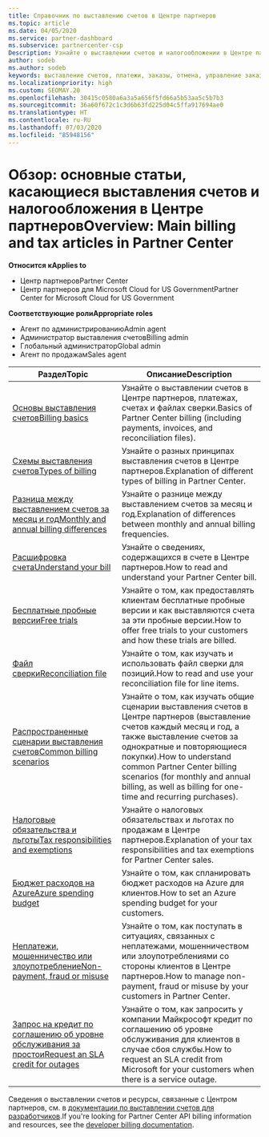 ```yaml
---
title: Справочник по выставлению счетов в Центре партнеров
ms.topic: article
ms.date: 04/05/2020
ms.service: partner-dashboard
ms.subservice: partnercenter-csp
Description: Узнайте о выставлении счетов и налогообложении в Центре партнеров. Сведения касаются выставления счетов, накладных, выставления счетов в рамках CSP и налогов.
author: sodeb
ms.author: sodeb
keywords: выставление счетов, платежи, заказы, отмена, управление заказами, неоплата, мошенничество, ненадлежащее использование, налоги, освобождение от уплаты налогов, файлы выверки, файл выверки
ms.localizationpriority: high
ms.custom: SEOMAY.20
ms.openlocfilehash: 30415c0580a6a3a5a656f5fd66a5b53aa5c5b7b3
ms.sourcegitcommit: 36a60f672c1c3d6b63fd225d04c5ffa917694ae0
ms.translationtype: HT
ms.contentlocale: ru-RU
ms.lasthandoff: 07/03/2020
ms.locfileid: "85948156"
---
```

# <a name="overview-main-billing-and-tax-articles-in-partner-center"></a><span data-ttu-id="6bde2-105">Обзор: основные статьи, касающиеся выставления счетов и налогообложения в Центре партнеров</span><span class="sxs-lookup"><span data-stu-id="6bde2-105">Overview: Main billing and tax articles in Partner Center</span></span>

<span data-ttu-id="6bde2-106">**Относится к**</span><span class="sxs-lookup"><span data-stu-id="6bde2-106">**Applies to**</span></span>

- <span data-ttu-id="6bde2-107">Центр партнеров</span><span class="sxs-lookup"><span data-stu-id="6bde2-107">Partner Center</span></span>
- <span data-ttu-id="6bde2-108">Центр партнеров для Microsoft Cloud for US Government</span><span class="sxs-lookup"><span data-stu-id="6bde2-108">Partner Center for Microsoft Cloud for US Government</span></span>

<span data-ttu-id="6bde2-109">**Соответствующие роли**</span><span class="sxs-lookup"><span data-stu-id="6bde2-109">**Appropriate roles**</span></span>

- <span data-ttu-id="6bde2-110">Агент по администрированию</span><span class="sxs-lookup"><span data-stu-id="6bde2-110">Admin agent</span></span>
- <span data-ttu-id="6bde2-111">Администратор выставления счетов</span><span class="sxs-lookup"><span data-stu-id="6bde2-111">Billing admin</span></span>
- <span data-ttu-id="6bde2-112">Глобальный администратор</span><span class="sxs-lookup"><span data-stu-id="6bde2-112">Global admin</span></span>
- <span data-ttu-id="6bde2-113">Агент по продажам</span><span class="sxs-lookup"><span data-stu-id="6bde2-113">Sales agent</span></span>

| <span data-ttu-id="6bde2-114">Раздел</span><span class="sxs-lookup"><span data-stu-id="6bde2-114">Topic</span></span> | <span data-ttu-id="6bde2-115">Описание</span><span class="sxs-lookup"><span data-stu-id="6bde2-115">Description</span></span> |
| ----- | ----------- |
| [<span data-ttu-id="6bde2-116">Основы выставления счетов</span><span class="sxs-lookup"><span data-stu-id="6bde2-116">Billing basics</span></span>](billing-basics.md) | <span data-ttu-id="6bde2-117">Узнайте о выставлении счетов в Центре партнеров, платежах, счетах и файлах сверки.</span><span class="sxs-lookup"><span data-stu-id="6bde2-117">Basics of Partner Center billing (including payments, invoices, and reconciliation files).</span></span> |
| [<span data-ttu-id="6bde2-118">Схемы выставления счетов</span><span class="sxs-lookup"><span data-stu-id="6bde2-118">Types of billing</span></span>](billing-different-types.md) | <span data-ttu-id="6bde2-119">Узнайте о разных принципах выставления счетов в Центре партнеров.</span><span class="sxs-lookup"><span data-stu-id="6bde2-119">Explanation of different types of billing in Partner Center.</span></span> |
| [<span data-ttu-id="6bde2-120">Разница между выставлением счетов за месяц и год</span><span class="sxs-lookup"><span data-stu-id="6bde2-120">Monthly and annual billing differences</span></span>](billing-annual-monthly.md) | <span data-ttu-id="6bde2-121">Узнайте о разнице между выставлением счетов за месяц и год.</span><span class="sxs-lookup"><span data-stu-id="6bde2-121">Explanation of differences between monthly and annual billing frequencies.</span></span> |
| [<span data-ttu-id="6bde2-122">Расшифровка счета</span><span class="sxs-lookup"><span data-stu-id="6bde2-122">Understand your bill</span></span>](read-your-bill.md) | <span data-ttu-id="6bde2-123">Узнайте о сведениях, содержащихся в счете в Центре партнеров.</span><span class="sxs-lookup"><span data-stu-id="6bde2-123">How to read and understand your Partner Center bill.</span></span> |
| [<span data-ttu-id="6bde2-124">Бесплатные пробные версии</span><span class="sxs-lookup"><span data-stu-id="6bde2-124">Free trials</span></span>](offer-your-customers-trials-of-microsoft-products.md) | <span data-ttu-id="6bde2-125">Узнайте о том, как предоставлять клиентам бесплатные пробные версии и как выставляются счета за эти пробные версии.</span><span class="sxs-lookup"><span data-stu-id="6bde2-125">How to offer free trials to your customers and how these trials are billed.</span></span> |
| [<span data-ttu-id="6bde2-126">Файл сверки</span><span class="sxs-lookup"><span data-stu-id="6bde2-126">Reconciliation file</span></span>](use-the-reconciliation-files.md) | <span data-ttu-id="6bde2-127">Узнайте о том, как изучать и использовать файл сверки для позиций.</span><span class="sxs-lookup"><span data-stu-id="6bde2-127">How to read and use your reconciliation file for line items.</span></span> |
| [<span data-ttu-id="6bde2-128">Распространенные сценарии выставления счетов</span><span class="sxs-lookup"><span data-stu-id="6bde2-128">Common billing scenarios</span></span>](common-billing-scenarios.md) | <span data-ttu-id="6bde2-129">Узнайте о том, как изучать общие сценарии выставления счетов в Центре партнеров (выставление счетов каждый месяц и год, а также выставление счетов за однократные и повторяющиеся покупки).</span><span class="sxs-lookup"><span data-stu-id="6bde2-129">How to understand common Partner Center billing scenarios (for monthly and annual billing, as well as billing for one-time and recurring purchases).</span></span> |
| [<span data-ttu-id="6bde2-130">Налоговые обязательства и льготы</span><span class="sxs-lookup"><span data-stu-id="6bde2-130">Tax responsibilities and exemptions</span></span>](tax-and-tax-exemptions.md) | <span data-ttu-id="6bde2-131">Узнайте о налоговых обязательствах и льготах по продажам в Центре партнеров.</span><span class="sxs-lookup"><span data-stu-id="6bde2-131">Explanation of your tax responsibilities and tax exemptions for Partner Center sales.</span></span> |
| [<span data-ttu-id="6bde2-132">Бюджет расходов на Azure</span><span class="sxs-lookup"><span data-stu-id="6bde2-132">Azure spending budget</span></span>](set-an-azure-spending-budget-for-your-customers.md) | <span data-ttu-id="6bde2-133">Узнайте о том, как спланировать бюджет расходов на Azure для клиентов.</span><span class="sxs-lookup"><span data-stu-id="6bde2-133">How to set an Azure spending budget for your customers.</span></span> |
| [<span data-ttu-id="6bde2-134">Неплатежи, мошенничество или злоупотребление</span><span class="sxs-lookup"><span data-stu-id="6bde2-134">Non-payment, fraud or misuse</span></span>](non-payment--fraud--or-misuse.md) | <span data-ttu-id="6bde2-135">Узнайте о том, как поступать в ситуациях, связанных с неплатежами, мошенничеством или злоупотреблениями со стороны клиентов в Центре партнеров.</span><span class="sxs-lookup"><span data-stu-id="6bde2-135">How to manage non-payment, fraud or misuse by your customers in Partner Center.</span></span> |
| [<span data-ttu-id="6bde2-136">Запрос на кредит по соглашению об уровне обслуживания за простои</span><span class="sxs-lookup"><span data-stu-id="6bde2-136">Request an SLA credit for outages</span></span>](request-credit.md) | <span data-ttu-id="6bde2-137">Узнайте о том, как запросить у компании Майкрософт кредит по соглашению об уровне обслуживания для клиентов в случае сбоя службы.</span><span class="sxs-lookup"><span data-stu-id="6bde2-137">How to request an SLA credit from Microsoft for your customers when there is a service outage.</span></span> |

<span data-ttu-id="6bde2-138">Сведения о выставлении счетов и ресурсы, связанные с Центром партнеров, см. в [документации по выставлении счетов для разработчиков](https://docs.microsoft.com/partner-center/develop/manage-billing).</span><span class="sxs-lookup"><span data-stu-id="6bde2-138">If you're looking for Partner Center API billing information and resources, see the [developer billing documentation](https://docs.microsoft.com/partner-center/develop/manage-billing).</span></span>

